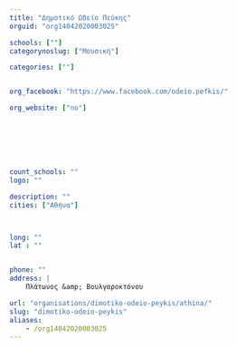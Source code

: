 ```yaml
---
title: "Δημοτικό Ωδείο Πεύκης"
orguid: "org14042020003025"

schools: [""]
categorynoslug: ["Μουσική"]

categories: [""]


org_facebook: "https://www.facebook.com/odeio.pefkis/"

org_website: ["no"]







count_schools: ""
logo: ""

description: ""
cities: ["Αθήνα"]



long: ""
lat : ""


phone: ""
address: |
    Πλάτωνος &amp; Βουλγαροκτόνου

url: "organisations/dimotiko-odeio-peykis/athina/"
slug: "dimotiko-odeio-peykis"
aliases:
    - /org14042020003025
---
```



